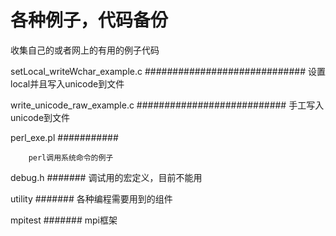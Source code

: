 各种例子，代码备份
=================

收集自己的或者网上的有用的例子代码

setLocal_writeWchar_example.c
#############################
        设置local并且写入unicode到文件

write_unicode_raw_example.c
###########################
        手工写入unicode到文件

perl_exe.pl
###########

        perl调用系统命令的例子

debug.h
#######
        调试用的宏定义，目前不能用

utility
#######
        各种编程需要用到的组件

mpitest
#######
        mpi框架

